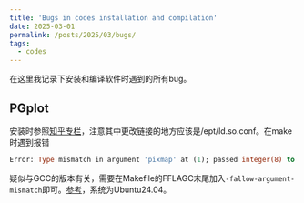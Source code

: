 ```yaml
---
title: 'Bugs in codes installation and compilation'
date: 2025-03-01
permalink: /posts/2025/03/bugs/
tags:
  - codes
---
```


在这里我记录下安装和编译软件时遇到的所有bug。

## PGplot
安装时参照[知乎专栏](https://zhuanlan.zhihu.com/p/345035429)，注意其中更改链接的地方应该是/ept/ld.so.conf。在make时遇到报错
```fortran
Error: Type mismatch in argument 'pixmap' at (1); passed integer(8) to integer(1)
```
疑似与GCC的版本有关，需要在Makefile的FFLAGC末尾加入`-fallow-argument-mismatch`即可。[参考](bugs.debian.org/cgi-bin/bugreport.cgi?bug=966172)，系统为Ubuntu24.04。
